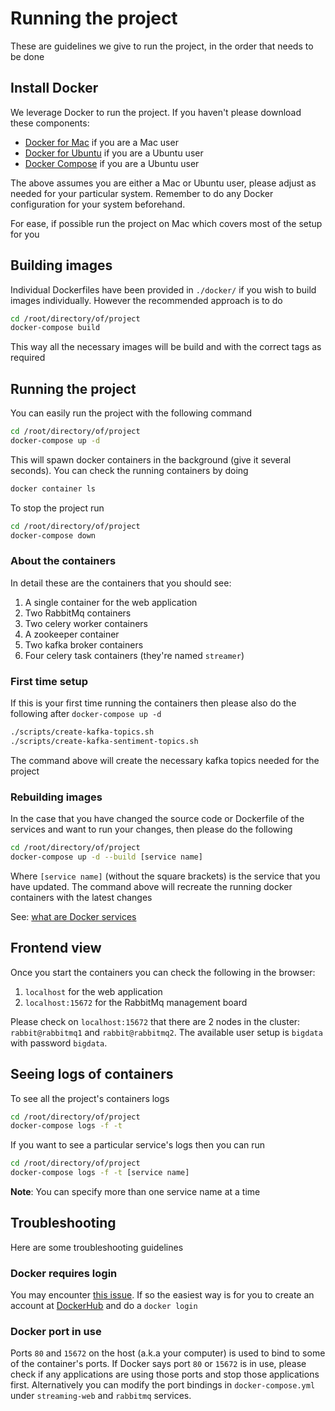 # Running the project

These are guidelines we give to run the project, in the order that needs to be done

## Install Docker
We leverage Docker to run the project. If you haven't please download these components:
- [Docker for Mac](https://docs.docker.com/docker-for-mac/install/) if you are a Mac user
- [Docker for Ubuntu](https://docs.docker.com/install/linux/docker-ce/ubuntu/) if you are a Ubuntu user
- [Docker Compose](https://docs.docker.com/compose/install/#install-compose) if you are a Ubuntu user

The above assumes you are either a Mac or Ubuntu user, please adjust as needed for your particular system.
Remember to do any Docker configuration for your system beforehand.

For ease, if possible run the project on Mac which covers most of the setup for you

## Building images
Individual Dockerfiles have been provided in `./docker/` if you wish to build images individually.
However the recommended approach is to do
```bash
cd /root/directory/of/project
docker-compose build
```

This way all the necessary images will be build and with the correct tags as required

## Running the project
You can easily run the project with the following command
```bash
cd /root/directory/of/project
docker-compose up -d
```

This will spawn docker containers in the background (give it several seconds). You can check the running containers by doing
```bash
docker container ls
```

To stop the project run
```bash
cd /root/directory/of/project
docker-compose down
```

### About the containers
In detail these are the containers that you should see:
1. A single container for the web application
2. Two RabbitMq containers
3. Two celery worker containers
4. A zookeeper container
5. Two kafka broker containers
6. Four celery task containers (they're named `streamer`)

### First time setup
If this is your first time running the containers then please also do the following after `docker-compose up -d`
```bash
./scripts/create-kafka-topics.sh
./scripts/create-kafka-sentiment-topics.sh
```
The command above will create the necessary kafka topics needed for the project

### Rebuilding images
In the case that you have changed the source code or Dockerfile of the services and want to run your changes, then please do the following
```bash
cd /root/directory/of/project
docker-compose up -d --build [service name]
```
Where `[service name]` (without the square brackets) is the service that you have updated. The command above will recreate the running docker containers
with the latest changes

See: [what are Docker services](https://docs.docker.com/compose/compose-file/compose-file-v2/#service-configuration-reference)

## Frontend view
Once you start the containers you can check the following in the browser:
1. `localhost` for the web application
2. `localhost:15672` for the RabbitMq management board

Please check on `localhost:15672` that there are 2 nodes in the cluster: `rabbit@rabbitmq1` and `rabbit@rabbitmq2`. The available user setup is `bigdata` with password `bigdata`.

## Seeing logs of containers
To see all the project's containers logs
```bash
cd /root/directory/of/project
docker-compose logs -f -t
```

If you want to see a particular service's logs then you can run
```bash
cd /root/directory/of/project
docker-compose logs -f -t [service name]
```
__Note__: You can specify more than one service name at a time

## Troubleshooting
Here are some troubleshooting guidelines

### Docker requires login
You may encounter [this issue](https://github.com/docker/hub-feedback/issues/1103). If so the easiest way is for you to create an account
at [DockerHub](https://hub.docker.com/) and do a `docker login`

### Docker port in use
Ports `80` and `15672` on the host (a.k.a your computer) is used to bind to some of the container's ports. If Docker says port `80` or `15672` is in use,
please check if any applications are using those ports and stop those applications first. Alternatively you can modify the port bindings in `docker-compose.yml`
under `streaming-web` and `rabbitmq` services.
